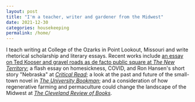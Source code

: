 ```yaml
---
layout: post
title: "I'm a teacher, writer and gardener from the Midwest"
date: 2021-12-30
categories: housekeeping
permalink: /home/
---
```


I teach writing at College of the Ozarks in Point Lookout, Missouri and write rhetorical scholarship and literary essays. Recent works include [an essay on Ted Kooser and gravel roads as de facto public square at *The New Territory*](https://newterritorymag.com/literary-landscapes/ted-kooser-seward-county-nebraska/); a flash essay on homesickness, COVID, and Ron Hansen's short story "Nebraska" at [*Critical Read*](https://criticalread.org/art-is-essential-october-2020/); a look at the past and future of the small-town novel in [*The University Bookman*](https://kirkcenter.org/reviews/can-whimsy-save-the-small-town-novel/); and a consideration of how regenerative farming and permaculture could change the landscape of the Midwest at [*The Cleveland Review of Books*](https://www.clereviewofbooks.com/home/2020/6/12/a-restored-miswestern-landscape-on-mark-shepards-restoration-agriculture). 

